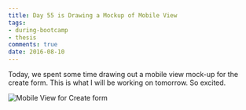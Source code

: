 ```yaml
---
title: Day 55 is Drawing a Mockup of Mobile View 
tags: 
- during-bootcamp
- thesis
comments: true
date: 2016-08-10
---
```


Today, we spent some time drawing out a mobile view mock-up for the create form. This is what I will be working on tomorrow. So excited. 

![Mobile View for Create form](/mks-blog/images/mobile-form.jpg)

